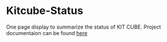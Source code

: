 Kitcube-Status
===============

One page display to summarize the status of KIT CUBE. Project documentaion can be found [here](http://kit-ipe.github.io/Kitcube-Status/)


